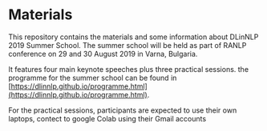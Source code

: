 # Materials

This repository contains the materials and some information about DLinNLP 2019 Summer School.
The summer school will be held as part of RANLP conference on 29 and 30 August 2019 in Varna, Bulgaria.

It features four main keynote speeches plus three practical sessions. the programme for the summer school can be found in [https://dlinnlp.github.io/programme.html](https://dlinnlp.github.io/programme.html).

For the practical sessions, participants are expected to use their own laptops, contect to google Colab using their Gmail accounts

